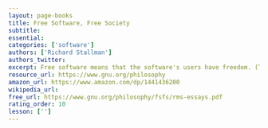 ```yaml
---
layout: page-books
title: Free Software, Free Society
subtitle: 
essential: 
categories: ['software']
authors: ['Richard Stallman']
authors_twitter: 
excerpt: Free software means that the software's users have freedom. (The issue is not about price.) We developed the GNU operating system so that users can have freedom in their computing. Specifically, free software means users have the four essential freedoms (0) to run the program, (1) to study and change the program in source code form, (2) to redistribute exact copies, and (3) to distribute modified versions.
resource_url: https://www.gnu.org/philosophy
amazon_url: https://www.amazon.com/dp/1441436200
wikipedia_url: 
free_url: https://www.gnu.org/philosophy/fsfs/rms-essays.pdf
rating_order: 10
lesson: ['']
---
```

